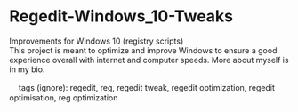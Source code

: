 # Regedit-Windows_10-Tweaks
Improvements for Windows 10 (registry scripts)  
This project is meant to optimize and improve Windows to ensure a good experience overall with internet and computer speeds. More about myself is in my bio.

   ㅤ tags (ignore): regedit, reg, regedit tweak, regedit optimization, regedit optimisation, reg optimization
